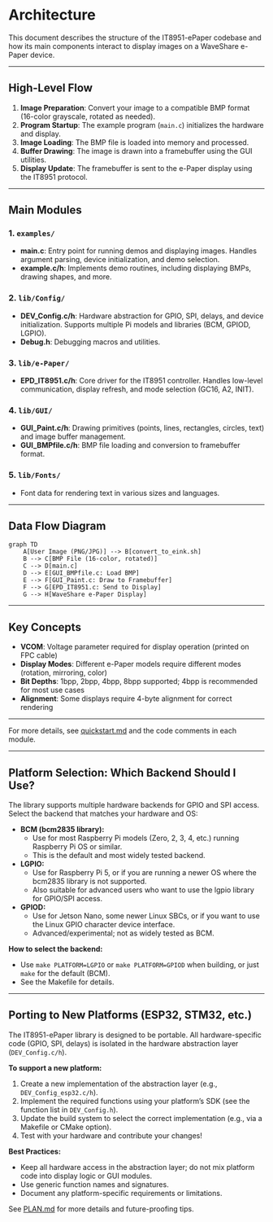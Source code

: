 # Architecture

This document describes the structure of the IT8951-ePaper codebase and how its main components interact to display images on a WaveShare e-Paper device.

---

## High-Level Flow

1. **Image Preparation**: Convert your image to a compatible BMP format (16-color grayscale, rotated as needed).
2. **Program Startup**: The example program (`main.c`) initializes the hardware and display.
3. **Image Loading**: The BMP file is loaded into memory and processed.
4. **Buffer Drawing**: The image is drawn into a framebuffer using the GUI utilities.
5. **Display Update**: The framebuffer is sent to the e-Paper display using the IT8951 protocol.

---

## Main Modules

### 1. `examples/`
- **main.c**: Entry point for running demos and displaying images. Handles argument parsing, device initialization, and demo selection.
- **example.c/h**: Implements demo routines, including displaying BMPs, drawing shapes, and more.

### 2. `lib/Config/`
- **DEV_Config.c/h**: Hardware abstraction for GPIO, SPI, delays, and device initialization. Supports multiple Pi models and libraries (BCM, GPIOD, LGPIO).
- **Debug.h**: Debugging macros and utilities.

### 3. `lib/e-Paper/`
- **EPD_IT8951.c/h**: Core driver for the IT8951 controller. Handles low-level communication, display refresh, and mode selection (GC16, A2, INIT).

### 4. `lib/GUI/`
- **GUI_Paint.c/h**: Drawing primitives (points, lines, rectangles, circles, text) and image buffer management.
- **GUI_BMPfile.c/h**: BMP file loading and conversion to framebuffer format.

### 5. `lib/Fonts/`
- Font data for rendering text in various sizes and languages.

---

## Data Flow Diagram

```mermaid
graph TD
    A[User Image (PNG/JPG)] --> B[convert_to_eink.sh]
    B --> C[BMP File (16-color, rotated)]
    C --> D[main.c]
    D --> E[GUI_BMPfile.c: Load BMP]
    E --> F[GUI_Paint.c: Draw to Framebuffer]
    F --> G[EPD_IT8951.c: Send to Display]
    G --> H[WaveShare e-Paper Display]
```

---

## Key Concepts
- **VCOM**: Voltage parameter required for display operation (printed on FPC cable)
- **Display Modes**: Different e-Paper models require different modes (rotation, mirroring, color)
- **Bit Depths**: 1bpp, 2bpp, 4bpp, 8bpp supported; 4bpp is recommended for most use cases
- **Alignment**: Some displays require 4-byte alignment for correct rendering

---

For more details, see [quickstart.md](./quickstart.md) and the code comments in each module. 

---

## Platform Selection: Which Backend Should I Use?

The library supports multiple hardware backends for GPIO and SPI access. Select the backend that matches your hardware and OS:

- **BCM (bcm2835 library):**
  - Use for most Raspberry Pi models (Zero, 2, 3, 4, etc.) running Raspberry Pi OS or similar.
  - This is the default and most widely tested backend.
- **LGPIO:**
  - Use for Raspberry Pi 5, or if you are running a newer OS where the bcm2835 library is not supported.
  - Also suitable for advanced users who want to use the lgpio library for GPIO/SPI access.
- **GPIOD:**
  - Use for Jetson Nano, some newer Linux SBCs, or if you want to use the Linux GPIO character device interface.
  - Advanced/experimental; not as widely tested as BCM.

**How to select the backend:**
- Use `make PLATFORM=LGPIO` or `make PLATFORM=GPIOD` when building, or just `make` for the default (BCM).
- See the Makefile for details.

---

## Porting to New Platforms (ESP32, STM32, etc.)

The IT8951-ePaper library is designed to be portable. All hardware-specific code (GPIO, SPI, delays) is isolated in the hardware abstraction layer (`DEV_Config.c/h`).

**To support a new platform:**

1. Create a new implementation of the abstraction layer (e.g., `DEV_Config_esp32.c/h`).
2. Implement the required functions using your platform’s SDK (see the function list in `DEV_Config.h`).
3. Update the build system to select the correct implementation (e.g., via a Makefile or CMake option).
4. Test with your hardware and contribute your changes!

**Best Practices:**
- Keep all hardware access in the abstraction layer; do not mix platform code into display logic or GUI modules.
- Use generic function names and signatures.
- Document any platform-specific requirements or limitations.

See [PLAN.md](PLAN.md) for more details and future-proofing tips. 